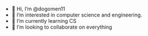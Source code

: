 - 👋 Hi, I’m @dogomen11
- 👀 I’m interested in computer science and engineering.
- 🌱 I’m currently learning CS 
- 💞️ I’m looking to collaborate on everything

